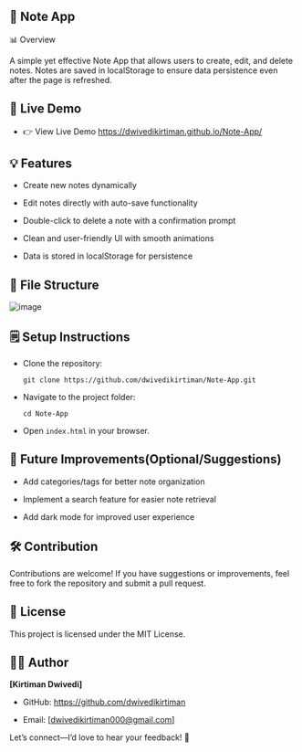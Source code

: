 ## 📃 Note App

📊 Overview

A simple yet effective Note App that allows users to create, edit, and delete notes. Notes are saved in localStorage to ensure data persistence even after the page is refreshed.

## 📲 Live Demo

- 👉 View Live Demo       https://dwivedikirtiman.github.io/Note-App/

## 💡 Features

- Create new notes dynamically

- Edit notes directly with auto-save functionality

- Double-click to delete a note with a confirmation prompt

- Clean and user-friendly UI with smooth animations

- Data is stored in localStorage for persistence

## 📄 File Structure

![image](https://github.com/user-attachments/assets/4ebb4b9e-005e-4b12-aced-d852b1f498a6)

## 🗒️ Setup Instructions

- Clone the repository:

   ```git clone https://github.com/dwivedikirtiman/Note-App.git```

- Navigate to the project folder:

   ```cd Note-App```

- Open ```index.html``` in your browser.

## 💮 Future Improvements(Optional/Suggestions)

- Add categories/tags for better note organization

- Implement a search feature for easier note retrieval

- Add dark mode for improved user experience

## 🛠️ Contribution

Contributions are welcome! If you have suggestions or improvements, feel free to fork the repository and submit a pull request.

## 📜 License

This project is licensed under the MIT License.

## 👨‍💻 Author

**[Kirtiman Dwivedi]**

- GitHub: https://github.com/dwivedikirtiman

- Email: [dwivedikirtiman000@gmail.com]

Let’s connect—I’d love to hear your feedback! 🚀
